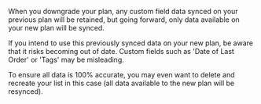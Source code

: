 When you downgrade your plan, any custom field data synced on your previous plan
will be retained, but going forward, only data available on your new plan will
be synced.

If you intend to use this previously synced data on your new plan, be aware that
it risks becoming out of date. Custom fields such as 'Date of Last Order' or
'Tags' may be misleading.

To ensure all data is 100% accurate, you may even want to delete and recreate
your list in this case (all data available to the new plan will be resynced).
